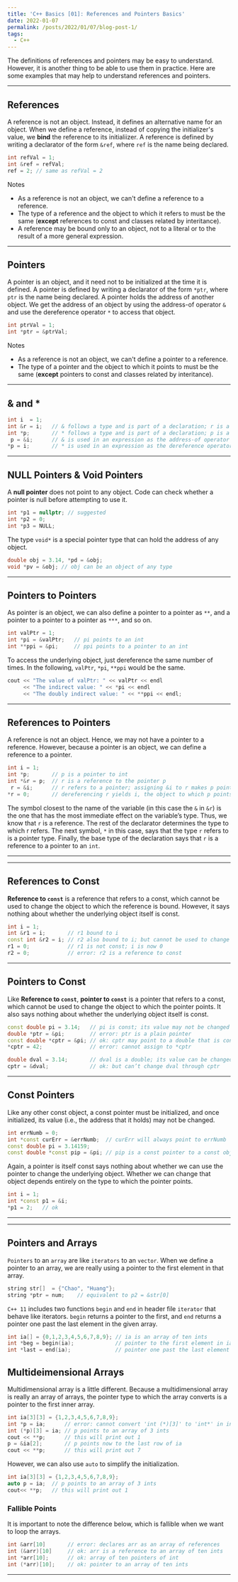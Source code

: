 ```yaml
---
title: 'C++ Basics [01]: References and Pointers Basics'
date: 2022-01-07
permalink: /posts/2022/01/07/blog-post-1/
tags:
  - C++
---
```


The definitions of references and pointers may be easy to understand. However, it is another thing to be able to use them in practice. Here are some examples that may help to understand references and pointers.  

---
## References
A reference is not an object. Instead, it defines an alternative name for an object. When we define a reference, instead of copying the initializer's value, we **bind** the reference to its initialiizer. A reference is defined by writing a declarator of the form `&ref`, where `ref` is the name being declared.
```cpp
int refVal = 1;
int &ref = refVal;
ref = 2; // same as refVal = 2
```
Notes  

- As a reference is not an object, we can't define a reference to a reference.
- The type of a reference and the object to which it refers to must be the same (__except__ references to const and classes related by interitance).
- A reference may be bound only to an object, not to a literal or to the result of a more general expression.

---
## Pointers
A pointer is an object, and it need not to be initialized at the time it is defined. A pointer is defined by writing a declarator of the form `*ptr`, where `ptr` is the name being declared. A pointer holds the address of another object. We get the address of an object by using the address-of operator `&` and use the dereference operator `*` to access that object.
```cpp
int ptrVal = 1;
int *ptr = &ptrVal;
```
Notes  

- As a reference is not an object, we can't define a pointer to a reference.
- The type of a pointer and the object to which it points to must be the same (__except__ pointers to const and classes related by interitance).

---
## & and *
```cpp
int i  = 1;
int &r = i;   // & follows a type and is part of a declaration; r is a reference
int *p;       // * follows a type and is part of a declaration; p is a pointer
 p = &i;      // & is used in an expression as the address-of operator
*p = i;       // * is used in an expression as the dereference operator
```

---
## NULL Pointers & Void Pointers
A **null pointer** does not point to any object. Code can check whether a pointer is null before attempting to use it.
```cpp
int *p1 = nullptr; // suggested
int *p2 = 0;
int *p3 = NULL;
```

The type `void*` is a special pointer type that can hold the address of any object.
```cpp
double obj = 3.14, *pd = &obj;
void *pv = &obj; // obj can be an object of any type
```

---
## Pointers to Pointers
As pointer is an object, we can also define a pointer to a pointer as `**`, and a pointer to a pointer to a pointer as `***`, and so on. 
```cpp
int valPtr = 1;
int *pi = &valPtr;   // pi points to an int
int **ppi = &pi;     // ppi points to a pointer to an int
```
To access the underlying object, just dereference the same number of times. In the following, `valPtr`, `*pi`, `**ppi` would be the same.
```cpp
cout << "The value of valPtr: " << valPtr << endl
     << "The indirect value: " << *pi << endl
     << "The doubly indirect value: " << **ppi << endl;
```

---
## References to Pointers
A reference is not an object. Hence, we may not have a pointer to a reference. However, because a pointer is an object, we can define a reference to a pointer.
```cpp
int i = 1;
int *p;       // p is a pointer to int
int *&r = p;  // r is a reference to the pointer p
 r = &i;      // r refers to a pointer; assigning &i to r makes p point to i
*r = 0;       // dereferencing r yields i, the object to which p points; changes i to 0
```
The symbol closest to the name of the variable (in this case the `&` in `&r`) is the one that has the most immediate effect on the variable’s type. Thus, we know that `r` is a reference. The rest of the declarator determines the type to which r refers. The next symbol, `*` in this case, says that the type `r` refers to is a pointer type. Finally, the base type of the declaration says that `r` is a reference to a pointer to an `int`.

---
---
## References to Const
__Reference to `const`__ is a reference that refers to a const, which cannot be used to change the object to which the reference is bound. However, it says nothing about whether the underlying object itself is const.
```cpp
int i = 1;
int &r1 = i;       // r1 bound to i
const int &r2 = i; // r2 also bound to i; but cannot be used to change i
r1 = 0;            // r1 is not const; i is now 0
r2 = 0;            // error: r2 is a reference to const
```


---
## Pointers to Const
Like __Reference to `const`__, __pointer to `const`__ is a pointer that refers to a const, which cannot be used to change the object to which the pointer points. It also says nothing about whether the underlying object itself is const.
```cpp
const double pi = 3.14;   // pi is const; its value may not be changed
double *ptr = &pi;        // error: ptr is a plain pointer
const double *cptr = &pi; // ok: cptr may point to a double that is const
*cptr = 42;               // error: cannot assign to *cptr

double dval = 3.14;       // dval is a double; its value can be changed
cptr = &dval;             // ok: but can’t change dval through cptr
```

--- 
## Const Pointers
Like any other const object, a const pointer must be initialized, and once initialized, its value (i.e., the address that it holds) may not be changed.
```cpp
int errNumb = 0;
int *const curErr = &errNumb;  // curErr will always point to errNumb
const double pi = 3.14159;
const double *const pip = &pi; // pip is a const pointer to a const object
```
Again, a pointer is itself const says nothing about whether we can use the pointer to change the underlying object. Whether we can change that object depends entirely on the type to which the pointer points.
```cpp
int i = 1;
int *const p1 = &i;
*p1 = 2;   // ok
```

---
---
## Pointers and Arrays
`Pointers` to an `array` are like `iterators` to an `vector`. When we define a pointer to an array, we are really using a pointer to the first element in that array.
```cpp
string str[]  = {"Chao", "Huang"};
string *ptr = num;    // equivalent to p2 = &str[0]
```
`C++ 11` includes two functions `begin` and `end` in header file `iterator` that behave like iterators. `begin` returns a pointer to the first, and `end` returns a pointer one past the last element in the given array.
```cpp
int ia[] = {0,1,2,3,4,5,6,7,8,9}; // ia is an array of ten ints
int *beg = begin(ia);             // pointer to the first element in ia
int *last = end(ia);              // pointer one past the last element in ia
```

## Multideimensional Arrays
 Multidimensional array is a little different. Because a multidimensional array is really an array of arrays, the pointer type to which the array converts is a pointer to the first inner array. 
 ```cpp
 int ia[3][3] = {1,2,3,4,5,6,7,8,9};
 int *p = ia;      // error: cannot convert 'int (*)[3]' to 'int*' in initialization
 int (*p)[3] = ia; // p points to an array of 3 ints
 cout << **p;      // this will print out 1
 p = &ia[2];       // p points now to the last row of ia
 cout << **p;      // this will print out 7
 ```
 However, we can also use `auto` to simplify the initialization. 
 ```cpp
 int ia[3][3] = {1,2,3,4,5,6,7,8,9};
 auto p = ia;  // p points to an array of 3 ints
 cout<< **p;   // this will print out 1
 ```
 
### Fallible Points
It is important to note the difference below, which is fallible when we want to loop the arrays.
```cpp
int &arr[10]       // error: declares arr as an array of references
int (&arr)[10]     // ok: arr is a reference to an array of ten ints
int *arr[10];      // ok: array of ten pointers of int
int (*arr)[10];    // ok: pointer to an array of ten ints
```
 
---

